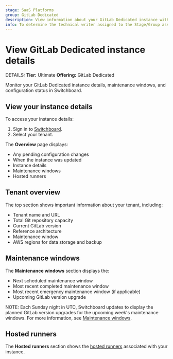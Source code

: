 ```yaml
---
stage: SaaS Platforms
group: GitLab Dedicated
description: View information about your GitLab Dedicated instance with Switchboard.
info: To determine the technical writer assigned to the Stage/Group associated with this page, see https://handbook.gitlab.com/handbook/product/ux/technical-writing/#assignments
---
```


# View GitLab Dedicated instance details

DETAILS:
**Tier:** Ultimate
**Offering:** GitLab Dedicated

Monitor your GitLab Dedicated instance details, maintenance windows, and configuration status in Switchboard.

## View your instance details

To access your instance details:

1. Sign in to [Switchboard](https://console.gitlab-dedicated.com/).
1. Select your tenant.

The **Overview** page displays:

- Any pending configuration changes
- When the instance was updated
- Instance details
- Maintenance windows
- Hosted runners

## Tenant overview

The top section shows important information about your tenant, including:

- Tenant name and URL
- Total Git repository capacity
- Current GitLab version
- Reference architecture
- Maintenance window
- AWS regions for data storage and backup

## Maintenance windows

The **Maintenance windows** section displays the:

- Next scheduled maintenance window
- Most recent completed maintenance window
- Most recent emergency maintenance window (if applicable)
- Upcoming GitLab version upgrade

NOTE:
Each Sunday night in UTC, Switchboard updates to display the planned GitLab version upgrades for the upcoming week's maintenance windows. For more information, see [Maintenance windows](../../administration/dedicated/maintenance.md#maintenance-windows).

## Hosted runners

The **Hosted runners** section shows the [hosted runners](../../administration/dedicated/hosted_runners.md) associated with your instance.

